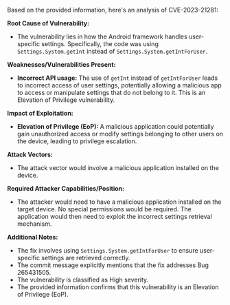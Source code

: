 Based on the provided information, here's an analysis of CVE-2023-21281:

**Root Cause of Vulnerability:**
- The vulnerability lies in how the Android framework handles user-specific settings. Specifically, the code was using `Settings.System.getInt` instead of `Settings.System.getIntForUser`.

**Weaknesses/Vulnerabilities Present:**
- **Incorrect API usage:** The use of `getInt` instead of `getIntForUser` leads to incorrect access of user settings, potentially allowing a malicious app to access or manipulate settings that do not belong to it. This is an Elevation of Privilege vulnerability.

**Impact of Exploitation:**
- **Elevation of Privilege (EoP):** A malicious application could potentially gain unauthorized access or modify settings belonging to other users on the device, leading to privilege escalation.

**Attack Vectors:**
- The attack vector would involve a malicious application installed on the device.

**Required Attacker Capabilities/Position:**
- The attacker would need to have a malicious application installed on the target device. No special permissions would be required. The application would then need to exploit the incorrect settings retrieval mechanism.

**Additional Notes:**
- The fix involves using `Settings.System.getIntForUser` to ensure user-specific settings are retrieved correctly.
- The commit message explicitly mentions that the fix addresses Bug 265431505.
- The vulnerability is classified as High severity.
- The provided information confirms that this vulnerability is an Elevation of Privilege (EoP).